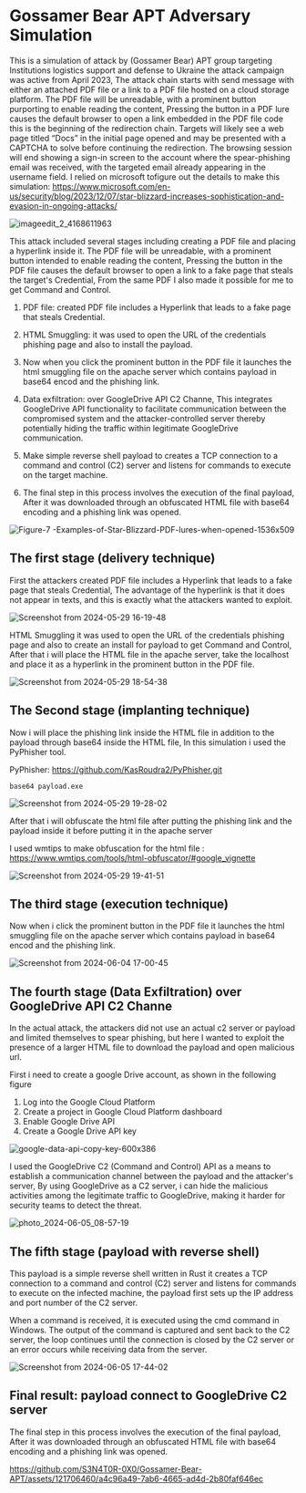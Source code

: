 # Gossamer Bear APT Adversary Simulation

This is a simulation of attack by (Gossamer Bear) APT group targeting Institutions logistics support and defense to Ukraine the attack campaign was active from April 2023,
The attack chain starts with send message with either an attached PDF file or a link to a PDF file hosted on a cloud storage platform. The PDF file will be unreadable, with a prominent button purporting to enable reading the content, Pressing the button in a PDF lure causes the default browser to open a link embedded in the PDF file code this is the beginning of the redirection chain. Targets will likely see a web page titled “Docs” in the initial page opened and may be presented with a CAPTCHA to solve before continuing the redirection. The browsing session will end showing a sign-in screen to the account where the spear-phishing email was received, with the targeted email already appearing in the username field. I relied on microsoft tofigure out the details to make this simulation: https://www.microsoft.com/en-us/security/blog/2023/12/07/star-blizzard-increases-sophistication-and-evasion-in-ongoing-attacks/


![imageedit_2_4168611963](https://github.com/S3N4T0R-0X0/Gossamer-Bear-APT/assets/121706460/0580f5fb-b020-4ca9-be84-af4c313a24f6)

This attack included several stages including creating a PDF file and placing a hyperlink inside it. The PDF file will be unreadable, with a prominent button intended to enable reading the content, Pressing the button in the PDF file causes the default browser to open a link to a fake page that steals the target's Credential, From the same PDF I also made it possible for me to get Command and Control.

1. PDF file: created PDF file includes a Hyperlink that leads to a fake page that steals Credential.

2. HTML Smuggling: it was used to open the URL of the credentials phishing page and also to install the payload.

3. Now when you click the prominent button in the PDF file it launches the html smuggling file on the apache server which contains payload in base64 encod and the phishing link.

4. Data exfiltration: over GoogleDrive API C2 Channe, This integrates GoogleDrive API functionality to facilitate communication between the compromised system and the attacker-controlled server thereby potentially hiding the traffic within legitimate GoogleDrive communication.

5. Make simple reverse shell payload to creates a TCP connection to a command and control (C2) server and listens for commands to execute on the target machine.

6. The final step in this process involves the execution of the final payload, After it was downloaded through an obfuscated HTML file with base64 encoding and a phishing link was opened.

![Figure-7 -Examples-of-Star-Blizzard-PDF-lures-when-opened-1536x509](https://github.com/S3N4T0R-0X0/Gossamer-Bear-APT/assets/121706460/e6161bf6-16e5-4865-a4b5-bba916150e6f)


## The first stage (delivery technique)

First the attackers created PDF file includes a Hyperlink that leads to a fake page that steals Credential, The advantage of the hyperlink is that it does not appear in texts, and this is exactly what the attackers wanted to exploit.

![Screenshot from 2024-05-29 16-19-48](https://github.com/S3N4T0R-0X0/Gossamer-Bear-APT/assets/121706460/3b29fad1-16ef-4d46-862e-7bd6b825db3e)


HTML Smuggling it was used to open the URL of the credentials phishing page and also to create an install for payload to get Command and Control,
After that i will place the HTML file in the apache server, take the localhost  and place it as a hyperlink in the prominent button in the PDF file.


![Screenshot from 2024-05-29 18-54-38](https://github.com/S3N4T0R-0X0/Gossamer-Bear-APT/assets/121706460/6cbb6df5-7444-4546-9eb8-282570d9ec3c)


## The Second stage (implanting technique)

Now i will place the phishing link inside the HTML file in addition to the payload through base64 inside the HTML file, In this simulation i used the PyPhisher tool.

PyPhisher: https://github.com/KasRoudra2/PyPhisher.git

`base64 payload.exe`


![Screenshot from 2024-05-29 19-28-02](https://github.com/S3N4T0R-0X0/Gossamer-Bear-APT/assets/121706460/5a1aa546-0990-4521-866c-1d9ac8862309)


After that i will obfuscate the html file after putting the phishing link and the payload inside it before putting it in the apache server

I used wmtips to make obfuscation for the html file : https://www.wmtips.com/tools/html-obfuscator/#google_vignette

![Screenshot from 2024-05-29 19-41-51](https://github.com/S3N4T0R-0X0/Gossamer-Bear-APT/assets/121706460/c835211b-d03c-4c14-a261-01af7612f12c)


## The third stage (execution technique)
Now when i click the prominent button in the PDF file it launches the html smuggling file on the apache server which contains payload in base64 encod and the phishing link.

![Screenshot from 2024-06-04 17-00-45](https://github.com/S3N4T0R-0X0/Gossamer-Bear-APT/assets/121706460/ebeb9321-e025-4921-920f-590d24ddce98)

## The fourth stage (Data Exfiltration) over GoogleDrive API C2 Channe

In the actual attack, the attackers did not use an actual c2 server or payload and limited themselves to spear phishing, but here I wanted to exploit the presence of a larger HTML file to download the payload and open malicious url.

First i need to create a google Drive account, as shown in the following figure

1. Log into the Google Cloud Platform
2. Create a project in Google Cloud Platform dashboard
3. Enable Google Drive API
4. Create a Google Drive API key

![google-data-api-copy-key-600x386](https://github.com/S3N4T0R-0X0/Gossamer-Bear-APT/assets/121706460/b90e328c-5184-4072-adcb-6a6d7fb2debd)

I used the GoogleDrive C2 (Command and Control) API as a means to establish a communication channel between the payload and the attacker's server, By using GoogleDrive as a C2 server, i can hide the malicious activities among the legitimate traffic to GoogleDrive, making it harder for security teams to detect the threat.


![photo_2024-06-05_08-57-19](https://github.com/S3N4T0R-0X0/Gossamer-Bear-APT/assets/121706460/17205a4c-4150-4b1f-85de-5463d333952b)

## The fifth stage (payload with reverse shell)

This payload is a simple reverse shell written in Rust it creates a TCP connection to a command and control (C2) server and listens for commands to execute on the infected machine, the payload first sets up the IP address and port number of the C2 server. 

When a command is received, it is executed using the cmd command in Windows. The output of the command is captured and sent back to the C2 server, the loop continues until the connection is closed by the C2 server or an error occurs while receiving data from the server.

![Screenshot from 2024-06-05 17-44-02](https://github.com/S3N4T0R-0X0/Gossamer-Bear-APT/assets/121706460/76d00609-de5b-41b9-b3b8-421b4f48d6c2)


## Final result: payload connect to GoogleDrive C2 server

The final step in this process involves the execution of the final payload, After it was downloaded through an obfuscated HTML file with base64 encoding and a phishing link was opened.





https://github.com/S3N4T0R-0X0/Gossamer-Bear-APT/assets/121706460/a4c96a49-7ab6-4665-ad4d-2b80faf646ec








